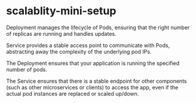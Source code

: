 # scalablity-mini-setup

Deployment manages the lifecycle of Pods, ensuring that the right number of replicas are running and handles updates.

Service provides a stable access point to communicate with Pods, abstracting away the complexity of the underlying pod IPs.


The Deployment ensures that your application is running the specified number of pods.

The Service ensures that there is a stable endpoint for other components (such as other microservices or clients) to access the app, even if the actual pod instances are replaced or scaled up/down.